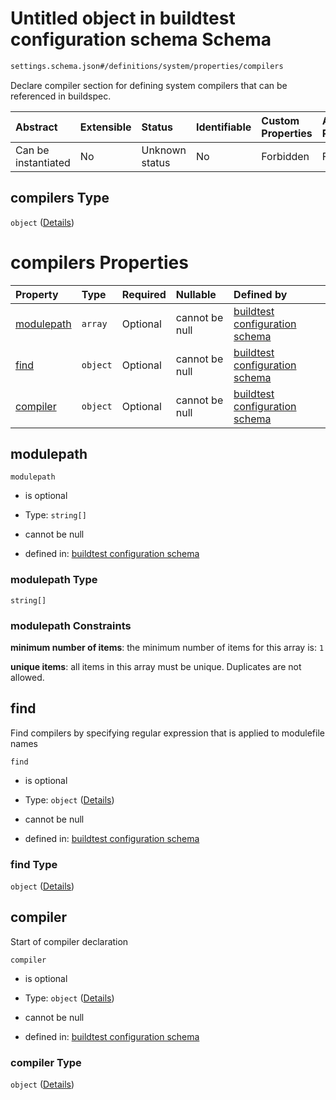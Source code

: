 # Untitled object in buildtest configuration schema Schema

```txt
settings.schema.json#/definitions/system/properties/compilers
```

Declare compiler section for defining system compilers that can be referenced in buildspec.

| Abstract            | Extensible | Status         | Identifiable | Custom Properties | Additional Properties | Access Restrictions | Defined In                                                                   |
| :------------------ | :--------- | :------------- | :----------- | :---------------- | :-------------------- | :------------------ | :--------------------------------------------------------------------------- |
| Can be instantiated | No         | Unknown status | No           | Forbidden         | Forbidden             | none                | [settings.schema.json\*](../out/settings.schema.json "open original schema") |

## compilers Type

`object` ([Details](settings-definitions-system-properties-compilers.md))

# compilers Properties

| Property                  | Type     | Required | Nullable       | Defined by                                                                                                                                                                                    |
| :------------------------ | :------- | :------- | :------------- | :-------------------------------------------------------------------------------------------------------------------------------------------------------------------------------------------- |
| [modulepath](#modulepath) | `array`  | Optional | cannot be null | [buildtest configuration schema](definitions-definitions-list_of_strings.md "settings.schema.json#/definitions/system/properties/compilers/properties/modulepath")                            |
| [find](#find)             | `object` | Optional | cannot be null | [buildtest configuration schema](settings-definitions-system-properties-compilers-properties-find.md "settings.schema.json#/definitions/system/properties/compilers/properties/find")         |
| [compiler](#compiler)     | `object` | Optional | cannot be null | [buildtest configuration schema](settings-definitions-system-properties-compilers-properties-compiler.md "settings.schema.json#/definitions/system/properties/compilers/properties/compiler") |

## modulepath



`modulepath`

*   is optional

*   Type: `string[]`

*   cannot be null

*   defined in: [buildtest configuration schema](definitions-definitions-list_of_strings.md "settings.schema.json#/definitions/system/properties/compilers/properties/modulepath")

### modulepath Type

`string[]`

### modulepath Constraints

**minimum number of items**: the minimum number of items for this array is: `1`

**unique items**: all items in this array must be unique. Duplicates are not allowed.

## find

Find compilers by specifying regular expression that is applied to modulefile names

`find`

*   is optional

*   Type: `object` ([Details](settings-definitions-system-properties-compilers-properties-find.md))

*   cannot be null

*   defined in: [buildtest configuration schema](settings-definitions-system-properties-compilers-properties-find.md "settings.schema.json#/definitions/system/properties/compilers/properties/find")

### find Type

`object` ([Details](settings-definitions-system-properties-compilers-properties-find.md))

## compiler

Start of compiler declaration

`compiler`

*   is optional

*   Type: `object` ([Details](settings-definitions-system-properties-compilers-properties-compiler.md))

*   cannot be null

*   defined in: [buildtest configuration schema](settings-definitions-system-properties-compilers-properties-compiler.md "settings.schema.json#/definitions/system/properties/compilers/properties/compiler")

### compiler Type

`object` ([Details](settings-definitions-system-properties-compilers-properties-compiler.md))
